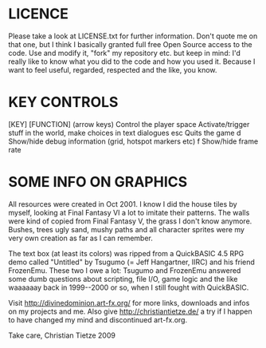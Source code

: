 LICENCE
=======

Please take a look at LICENSE.txt for further information. Don't quote
me on that one, but I think I basically granted full free Open Source
access to the code. Use and modify it, "fork" my repository etc. but 
keep in mind: I'd really like to know what you did to the code and how
you used it. Because I want to feel useful, regarded, respected and
the like, you know.


KEY CONTROLS
============

  [KEY]           [FUNCTION]
  (arrow keys)    Control the player
  space           Activate/trigger stuff in the world, make choices in text
                  dialogues
  esc             Quits the game
  d	              Show/hide debug information (grid, hotspot markers etc)
  f	              Show/hide frame rate


SOME INFO ON GRAPHICS
=====================

All resources were created in Oct 2001. I know I did the house tiles
by myself, looking at Final Fantasy VI a lot to imitate their patterns.
The walls were kind of copied from Final Fantasy V, the grass I don't
know anymore. Bushes, trees ugly sand, mushy paths and all character
sprites were my very own creation as far as I can remember.

The text box (at least its colors) was ripped from a QuickBASIC 4.5 
RPG demo called "Untitled" by Tsugumo (= Jeff Hangartner, IIRC) and his
friend FrozenEmu. These two I owe a lot: Tsugumo and FrozenEmu answered
some dumb questions about scripting, file I/O, game logic and the like
waaaaaay back in 1999--2000 or so, when I still fought with QuickBASIC.

  Visit <http://divinedominion.art-fx.org/> for more links, 
  downloads and infos on my projects and me.
  Also give <http://christiantietze.de/> a try if I happen to
  have changed my mind and discontinued art-fx.org.

Take care,
Christian Tietze
2009


